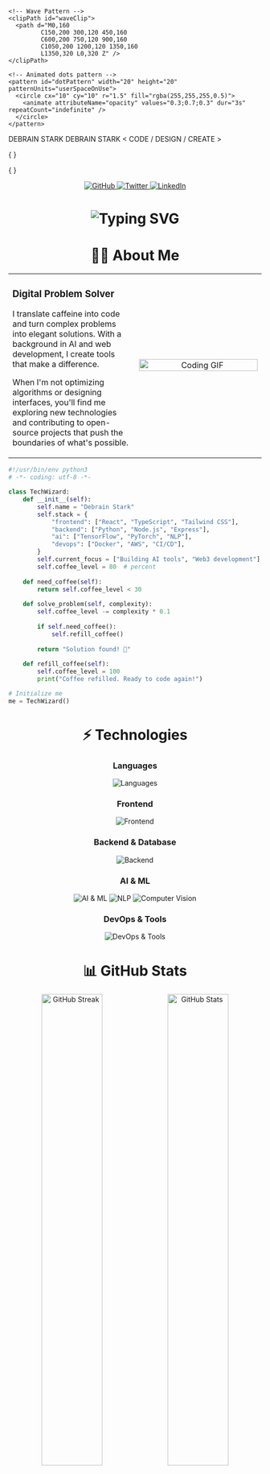 <!-- HEADER -->
<svg xmlns="http://www.w3.org/2000/svg" viewBox="0 0 1200 320">
  <!-- Gradient Background -->
  <defs>
    <linearGradient id="headerGradient" x1="0%" y1="0%" x2="100%" y2="100%">
      <stop offset="0%" stop-color="#1a2a6c" />
      <stop offset="33%" stop-color="#b21f1f" />
      <stop offset="67%" stop-color="#4B1248" />
      <stop offset="100%" stop-color="#0f0c29" />
    </linearGradient>
    
    <!-- Wave Pattern -->
    <clipPath id="waveClip">
      <path d="M0,160 
             C150,200 300,120 450,160 
             C600,200 750,120 900,160 
             C1050,200 1200,120 1350,160 
             L1350,320 L0,320 Z" />
    </clipPath>
    
    <!-- Animated dots pattern -->
    <pattern id="dotPattern" width="20" height="20" patternUnits="userSpaceOnUse">
      <circle cx="10" cy="10" r="1.5" fill="rgba(255,255,255,0.5)">
        <animate attributeName="opacity" values="0.3;0.7;0.3" dur="3s" repeatCount="indefinite" />
      </circle>
    </pattern>
  </defs>
  
  <!-- Background Rectangle -->
  <rect width="1200" height="320" fill="url(#headerGradient)" />
  
  <!-- Dots overlay -->
  <rect width="1200" height="320" fill="url(#dotPattern)" opacity="0.3" />
  
  <!-- Wave Pattern -->
  <g clip-path="url(#waveClip)">
    <rect x="0" y="160" width="1200" height="160" fill="rgba(0,0,0,0.2)" />
    <path d="M0,200 
           C150,240 300,180 450,220 
           C600,260 750,180 900,220 
           C1050,260 1200,180 1350,220 
           L1350,320 L0,320 Z" 
          fill="rgba(255,255,255,0.1)" />
  </g>
  
  <!-- Main Title with animation -->
  <g>
    <text x="600" y="130" font-family="Arial, sans-serif" font-weight="900" font-size="80" text-anchor="middle" fill="white" letter-spacing="2">
      DEBRAIN STARK
      <animate attributeName="y" values="140;130;140" dur="5s" repeatCount="indefinite" />
    </text>
    <!-- Subtle shadow for depth -->
    <text x="603" y="133" font-family="Arial, sans-serif" font-weight="900" font-size="80" text-anchor="middle" fill="rgba(0,0,0,0.3)" letter-spacing="2">
      DEBRAIN STARK
      <animate attributeName="y" values="143;133;143" dur="5s" repeatCount="indefinite" />
    </text>
  </g>
  
  <!-- Tagline -->
  <g>
    <rect x="425" y="185" width="350" height="40" rx="20" fill="rgba(0,0,0,0.5)" />
    <text x="600" y="212" font-family="Consolas, monospace" font-size="20" text-anchor="middle" fill="white" letter-spacing="1.5">
      &lt; CODE / DESIGN / CREATE &gt;
    </text>
  </g>
  
  <!-- Decorative elements -->
  <!-- Left side code brackets -->
  <text x="190" y="130" font-family="Consolas, monospace" font-size="40" fill="rgba(255,255,255,0.2)" text-anchor="end">{</text>
  <text x="170" y="170" font-family="Consolas, monospace" font-size="40" fill="rgba(255,255,255,0.2)" text-anchor="end">}</text>
  <!-- Right side code brackets -->
  <text x="1010" y="130" font-family="Consolas, monospace" font-size="40" fill="rgba(255,255,255,0.2)">{</text>
  <text x="1030" y="170" font-family="Consolas, monospace" font-size="40" fill="rgba(255,255,255,0.2)">}</text>
  
  <!-- Decorative lines -->
  <line x1="300" y1="270" x2="900" y2="270" stroke="rgba(255,255,255,0.3)" stroke-width="1" stroke-dasharray="5,5" />
  <line x1="350" y1="280" x2="850" y2="280" stroke="rgba(255,255,255,0.2)" stroke-width="1" stroke-dasharray="3,3" />
</svg>

<!-- CONNECT BADGES -->
<div align="center">
  <a href="https://github.com/DebrainStark">
    <img src="https://img.shields.io/github/followers/DebrainStark?style=for-the-badge&logo=github&labelColor=191825&color=E384FF&logoColor=white" alt="GitHub" />
  </a>
  <a href="https://twitter.com/DebrainStark">
    <img src="https://img.shields.io/badge/Twitter-follow-191825?style=for-the-badge&logo=twitter&labelColor=191825&color=E384FF&logoColor=white" alt="Twitter" />
  </a>
  <a href="https://www.linkedin.com/in/debrain-stark/">
    <img src="https://img.shields.io/badge/LinkedIn-connect-191825?style=for-the-badge&logo=linkedin&labelColor=191825&color=E384FF&logoColor=white" alt="LinkedIn" />
  </a>
</div>

<!-- ANIMATED GREETING -->
<h1 align="center">
  <img src="https://readme-typing-svg.demolab.com?font=Fira+Code&size=30&duration=3000&pause=1000&color=E384FF&center=true&vCenter=true&random=false&width=435&lines=Hello+There!+%F0%9F%91%8B;I'm+Debrain+Stark;AI+%26+Web+Developer;Problem+Solver;Open+Source+Enthusiast" alt="Typing SVG" />
</h1>

<!-- ABOUT ME SECTION -->
<div align="center">
  <h1>👨‍💻 About Me</h1>
  <table border="0">
    <tr>
      <td width="50%">
        <h3>Digital Problem Solver</h3>
        <p>
          I translate caffeine into code and turn complex problems into elegant solutions. With a background in AI and web development, I create tools that make a difference.
        </p>
        <p>
          When I'm not optimizing algorithms or designing interfaces, you'll find me exploring new technologies and contributing to open-source projects that push the boundaries of what's possible.
        </p>
      </td>
      <td width="50%" align="center">
        <img src="https://media.giphy.com/media/qgQUggAC3Pfv687qPC/giphy.gif" width="100%" alt="Coding GIF" />
      </td>
    </tr>
  </table>
</div>

<!-- CODE BLOCK -->
```python
#!/usr/bin/env python3
# -*- coding: utf-8 -*-

class TechWizard:
    def __init__(self):
        self.name = "Debrain Stark"
        self.stack = {
            "frontend": ["React", "TypeScript", "Tailwind CSS"],
            "backend": ["Python", "Node.js", "Express"],
            "ai": ["TensorFlow", "PyTorch", "NLP"],
            "devops": ["Docker", "AWS", "CI/CD"],
        }
        self.current_focus = ["Building AI tools", "Web3 development"]
        self.coffee_level = 80  # percent
        
    def need_coffee(self):
        return self.coffee_level < 30
        
    def solve_problem(self, complexity):
        self.coffee_level -= complexity * 0.1
        
        if self.need_coffee():
            self.refill_coffee()
            
        return "Solution found! 🚀"
            
    def refill_coffee(self):
        self.coffee_level = 100
        print("Coffee refilled. Ready to code again!")

# Initialize me
me = TechWizard()
```

<!-- SKILLS SECTION -->
<div align="center">
  <h1>⚡ Technologies</h1>
  
  <h3>Languages</h3>
  <img src="https://skillicons.dev/icons?i=js,ts,python,java,cpp&perline=5" alt="Languages" />
  
  <h3>Frontend</h3>
  <img src="https://skillicons.dev/icons?i=react,vue,angular,html,css,tailwind,bootstrap&perline=7" alt="Frontend" />
  
  <h3>Backend & Database</h3>
  <img src="https://skillicons.dev/icons?i=nodejs,express,django,flask,graphql,mongodb,postgres,mysql&perline=8" alt="Backend" />
  
  <h3>AI & ML</h3>
  <img src="https://skillicons.dev/icons?i=tensorflow,pytorch&perline=5" alt="AI & ML" />
  <img src="https://img.shields.io/badge/NLP-E384FF?style=for-the-badge&labelColor=191825" alt="NLP" />
  <img src="https://img.shields.io/badge/Computer_Vision-E384FF?style=for-the-badge&labelColor=191825" alt="Computer Vision" />
  
  <h3>DevOps & Tools</h3>
  <img src="https://skillicons.dev/icons?i=aws,docker,kubernetes,git,github,vscode,vim&perline=7" alt="DevOps & Tools" />
</div>

<!-- GITHUB STATS SECTION -->
<div align="center">
  <h1>📊 GitHub Stats</h1>
  
  <img src="https://github-readme-streak-stats.herokuapp.com/?user=DebrainStark&theme=midnight-purple&hide_border=true&background=0D1117&stroke=E384FF&fire=E384FF&currStreakLabel=E384FF&ring=E384FF&sideLabels=E384FF&dates=888888" width="49%" alt="GitHub Streak" />
  
  <img src="https://github-readme-stats.vercel.app/api?username=DebrainStark&show_icons=true&include_all_commits=true&hide_border=true&theme=transparent&title_color=E384FF&text_color=FFFFFF&icon_color=E384FF&hide=contribs" width="49%" alt="GitHub Stats" />
  
  <img src="https://github-readme-stats.vercel.app/api/top-langs/?username=DebrainStark&layout=compact&theme=midnight-purple&hide_border=true&bg_color=0D1117&title_color=E384FF&text_color=FFFFFF" width="49%" alt="Top Languages" />
  
  <img src="https://github-profile-trophy.vercel.app/?username=DebrainStark&theme=discord&no-frame=true&no-bg=true&column=7" width="98%" alt="GitHub Trophy" />
</div>

<!-- CONTRIBUTION GRAPH -->
<img src="https://github-readme-activity-graph.vercel.app/graph?username=DebrainStark&bg_color=0D1117&color=E384FF&line=E384FF&point=FFFFFF&area=true&hide_border=true" width="100%" alt="Activity Graph" />

<!-- SNAKE CONTRIBUTION ANIMATION -->
<picture>
  <source media="(prefers-color-scheme: dark)" srcset="https://raw.githubusercontent.com/DebrainStark/DebrainStark/output/github-contribution-grid-snake-dark.svg" />
  <source media="(prefers-color-scheme: light)" srcset="https://raw.githubusercontent.com/DebrainStark/DebrainStark/output/github-contribution-grid-snake.svg" />
  <img alt="GitHub Snake Animation" src="https://raw.githubusercontent.com/DebrainStark/DebrainStark/output/github-contribution-grid-snake-dark.svg" />
</picture>

<!-- PROJECTS SECTION -->
<div align="center">
  <h1>🚀 Featured Projects</h1>
  
  <a href="https://github.com/DebrainStark/ai-chatbot-framework">
    <img width="49%" src="https://github-readme-stats.vercel.app/api/pin/?username=DebrainStark&repo=ai-chatbot-framework&theme=midnight-purple&hide_border=true&bg_color=0D1117&title_color=E384FF&icon_color=E384FF&text_color=FFFFFF" />
  </a>
  <a href="https://github.com/DebrainStark/nlp-toolkit">
    <img width="49%" src="https://github-readme-stats.vercel.app/api/pin/?username=DebrainStark&repo=nlp-toolkit&theme=midnight-purple&hide_border=true&bg_color=0D1117&title_color=E384FF&icon_color=E384FF&text_color=FFFFFF" />
  </a>
  <a href="https://github.com/DebrainStark/web3-marketplace">
    <img width="49%" src="https://github-readme-stats.vercel.app/api/pin/?username=DebrainStark&repo=web3-marketplace&theme=midnight-purple&hide_border=true&bg_color=0D1117&title_color=E384FF&icon_color=E384FF&text_color=FFFFFF" />
  </a>
  <a href="https://github.com/DebrainStark/react-component-library">
    <img width="49%" src="https://github-readme-stats.vercel.app/api/pin/?username=DebrainStark&repo=react-component-library&theme=midnight-purple&hide_border=true&bg_color=0D1117&title_color=E384FF&icon_color=E384FF&text_color=FFFFFF" />
  </a>
</div>

<!-- CURRENT FOCUS -->
<div align="center">
  <h1>🔭 Current Focus</h1>
  
  <table border="0">
    <tr>
      <td width="50%" align="center">
        <h3>AI Systems</h3>
        <img src="https://img.icons8.com/fluency/96/000000/artificial-intelligence.png" alt="AI Systems" />
        <p>Developing conversational AI with human-like understanding</p>
      </td>
      <td width="50%" align="center">
        <h3>Web Applications</h3>
        <img src="https://img.icons8.com/fluency/96/000000/web-design.png" alt="Web Applications" />
        <p>Building responsive and intuitive interfaces with modern frameworks</p>
      </td>
    </tr>
    <tr>
      <td width="50%" align="center">
        <h3>NLP Research</h3>
        <img src="https://img.icons8.com/fluency/96/000000/mind-map.png" alt="NLP Research" />
        <p>Exploring cutting-edge natural language processing techniques</p>
      </td>
      <td width="50%" align="center">
        <h3>Open Source</h3>
        <img src="https://img.icons8.com/fluency/96/000000/open-source.png" alt="Open Source" />
        <p>Contributing to projects that drive innovation in the developer community</p>
      </td>
    </tr>
  </table>
</div>

<!-- BLOG POSTS SECTION -->
<div align="center">
  <h1>📝 Latest Blog Posts</h1>
  
  <!-- BLOG-POST-LIST:START -->
  <!-- This section will be automatically populated by a GitHub Action -->
  <!-- BLOG-POST-LIST:END -->
</div>

<!-- CONTACT SECTION -->
<div align="center">
  <h1>📫 Connect With Me</h1>
  
  <a href="https://twitter.com/DebrainStark">
    <img src="https://img.shields.io/badge/Twitter-191825?style=for-the-badge&logo=twitter&logoColor=white" alt="Twitter" />
  </a>
  <a href="https://linkedin.com/in/debrain-stark">
    <img src="https://img.shields.io/badge/LinkedIn-191825?style=for-the-badge&logo=linkedin&logoColor=white" alt="LinkedIn" />
  </a>
  <a href="mailto:contact@debrainstark.dev">
    <img src="https://img.shields.io/badge/Email-191825?style=for-the-badge&logo=gmail&logoColor=white" alt="Email" />
  </a>
  <a href="https://debrainstark.dev">
    <img src="https://img.shields.io/badge/Portfolio-191825?style=for-the-badge&logo=react&logoColor=white" alt="Portfolio" />
  </a>
  <a href="https://calendly.com/debrainstark">
    <img src="https://img.shields.io/badge/Schedule_Call-191825?style=for-the-badge&logo=google-calendar&logoColor=white" alt="Calendly" />
  </a>
  
  <br><br>
  <img src="https://komarev.com/ghpvc/?username=DebrainStark&style=for-the-badge&color=E384FF" alt="Profile Views" />
</div>

<!-- SUPPORT SECTION -->
<div align="center">
  <h1>☕ Support My Work</h1>
  
  <a href="https://www.buymeacoffee.com/debrainstark">
    <img src="https://img.shields.io/badge/Buy_Me_A_Coffee-191825?style=for-the-badge&logo=buy-me-a-coffee&logoColor=white" alt="Buy Me A Coffee" />
  </a>
  <a href="https://github.com/sponsors/DebrainStark">
    <img src="https://img.shields.io/badge/GitHub_Sponsors-191825?style=for-the-badge&logo=github-sponsors&logoColor=white" alt="GitHub Sponsors" />
  </a>
</div>

<!-- FOOTER -->
<img width="100%" src="https://capsule-render.vercel.app/api?type=waving&height=200&color=gradient&customColorList=12,21,28,16,6&section=footer&reversal=true&textBg=false&fontColor=FFFFFF&fontSize=50&animation=fadeIn" />
